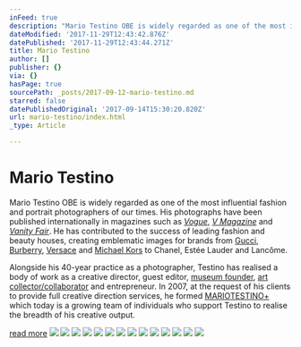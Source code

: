 ```yaml
---
inFeed: true
description: "Mario Testino OBE is widely regarded as one of the most influential fashion and portrait photographers of our times. His photographs have been published internationally in magazines such as\_Vogue,\_V Magazine\_and\_Vanity Fair. He has contributed to the success of leading fashion and beauty houses, creating emblematic images for brands from\_Gucci,\_Burberry,\_Versace\_and\_Michael Kors\_to Chanel, Estée Lauder and Lancôme."
dateModified: '2017-11-29T12:43:42.876Z'
datePublished: '2017-11-29T12:43:44.271Z'
title: Mario Testino
author: []
publisher: {}
via: {}
hasPage: true
sourcePath: _posts/2017-09-12-mario-testino.md
starred: false
datePublishedOriginal: '2017-09-14T15:30:20.820Z'
url: mario-testino/index.html
_type: Article

---
```

# Mario Testino

Mario Testino OBE is widely regarded as one of the most influential fashion and portrait photographers of our times. His photographs have been published internationally in magazines such as _[Vogue][0]_, _[V Magazine][1]_ and _[Vanity Fair][2]_. He has contributed to the success of leading fashion and beauty houses, creating emblematic images for brands from [Gucci][3], [Burberry][4], [Versace][5] and [Michael Kors][6] to Chanel, Estée Lauder and Lancôme.

Alongside his 40-year practice as a photographer, Testino has realised a body of work as a creative director, guest editor, [museum founder][7], [art collector/collaborator][8] and entrepreneur. In 2007, at the request of his clients to provide full creative direction services, he formed [MARIOTESTINO+][9] which today is a growing team of individuals who support Testino to realise the breadth of his creative output. 

[read more][10]
![](https://the-grid-user-content.s3-us-west-2.amazonaws.com/242407ef-e365-4b7c-a6b6-8ad3f35e4922.jpg)
![](https://the-grid-user-content.s3-us-west-2.amazonaws.com/1cb24ef4-e568-4488-87b2-5f297b09b2bf.jpg)
![](https://the-grid-user-content.s3-us-west-2.amazonaws.com/a15be353-8ea6-428f-a4cd-f02ef7577ecc.jpg)
![](https://the-grid-user-content.s3-us-west-2.amazonaws.com/86f1f520-b42d-47f4-bad6-a6949ddd9496.jpg)
![](https://the-grid-user-content.s3-us-west-2.amazonaws.com/f6a98b2b-9916-4895-bc5a-9ce91fee4c4e.jpg)
![](https://the-grid-user-content.s3-us-west-2.amazonaws.com/d2d92db9-31e8-403a-97ae-0e26b0c168d2.jpg)
![](https://the-grid-user-content.s3-us-west-2.amazonaws.com/42139139-fe1a-47d7-adba-a82bc01026e0.jpg)
![](https://the-grid-user-content.s3-us-west-2.amazonaws.com/6477f3cb-b774-46a9-b9cc-2711d70415f8.jpg)
![](https://the-grid-user-content.s3-us-west-2.amazonaws.com/6efeff1b-3500-4ca0-80d2-2ef6011714af.jpg)
![](https://the-grid-user-content.s3-us-west-2.amazonaws.com/2cdd2cab-d543-4cef-ad04-05dcc76bfed8.jpg)
![](https://the-grid-user-content.s3-us-west-2.amazonaws.com/c9f6d070-bae8-4b0e-9450-8944ce1d7b3c.jpg)
![](https://the-grid-user-content.s3-us-west-2.amazonaws.com/4d691b15-3949-4540-8b5b-6a5cf0b78572.jpg)
![](https://the-grid-user-content.s3-us-west-2.amazonaws.com/39a94764-38fb-4ecb-8600-cecbcdd76fdc.jpg)
![](https://the-grid-user-content.s3-us-west-2.amazonaws.com/baa14eb0-1ece-4f2f-a0a4-3ca555c36f25.jpg)

[0]: http://www.mariotestino.com/photography/commissioned-work/american-vogue-highlights/
[1]: http://www.mariotestino.com/photography/commissioned-work/v-magazine-highlights/
[2]: http://www.mariotestino.com/photography/commissioned-work/vanity-fair/
[3]: http://www.mariotestino.com/photography/commissioned-work/gucci/
[4]: http://www.mariotestino.com/photography/commissioned-work/burberry-highlights/
[5]: http://www.mariotestino.com/photography/commissioned-work/versace-2/
[6]: http://www.mariotestino.com/photography/commissioned-work/michael-kors-highlights/
[7]: http://www.mariotestino.com/articles/mate-museo-mario-testino/
[8]: http://www.mariotestino.com/fine-art/ "Mario Testino Fine Art"
[9]: http://www.mariotestino.com/articles/mario-testino/
[10]: http://www.mariotestino.com/biography/